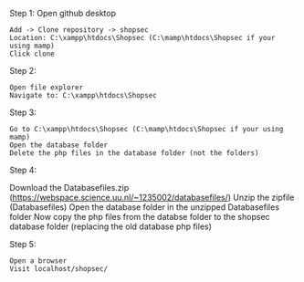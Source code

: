 Step 1:
	Open github desktop

	Add -> Clone repository -> shopsec
	Location: C:\xampp\htdocs\Shopsec (C:\mamp\htdocs\Shopsec if your using mamp)
	Click clone

Step 2:

	Open file explorer
	Navigate to: C:\xampp\htdocs\Shopsec

Step 3:

	Go to C:\xampp\htdocs\Shopsec (C:\mamp\htdocs\Shopsec if your using mamp)
	Open the database folder
	Delete the php files in the database folder (not the folders)

Step 4:

  Download the Databasefiles.zip (https://webspace.science.uu.nl/~1235002/databasefiles/)
	Unzip the zipfile (Databasefiles)
	Open the database folder in the unzipped Databasefiles folder
	Now copy the php files from the databse folder to the shopsec database folder (replacing the old database php files)

Step 5:

	Open a browser
	Visit localhost/shopsec/
